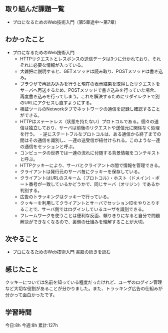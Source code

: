 ## 取り組んだ課題一覧
- プロになるためのWeb技術入門（第5章途中〜第7章）


## わかったこと
- プロになるためのWeb技術入門
	- HTTPリクエストとレスポンスの送信データは3つに分かれており、それぞれに必要な情報が入っている。
	- 大雑把に説明すると、GETメソッドは読み取り、POSTメソッドは書き込み。
	- ブラウザで再読み込みを行うと現在の表示結果を取得したリクエストをサーバへ再送するため、POSTメソッドで書き込みを行っていた場合、再度書き込みを行ってしまう。これを解決するためにリダイレクトで別のURLにアクセスし直すようにする。
	- 検証ツールのNetworkタブでネットワークの通信を記録し確認することができる。
	- HTTPはステートレス（状態を持たない）プロトコルである。個々の送信は独立しており、サーバは前後のリクエストや送信元に関係なく処理を行う。 	- 逆にステートフルなプロトコルは、ある通信から終了までの間はその通信を識別し、一連の送受信が紐付けられる。このような一連の通信をセッションと呼ぶ。
	- コンピュータの世界では一連の流れに付随する背景情報をコンテキストと呼ぶ。
	- HTTPクッキーにより、サーバとクライアントの間で情報を管理できる。
	- クライアントは発行元のサーバ毎にクッキーを保存している。
	- クライアントはURLのスキーム（プロトコル）・ホスト（ドメイン）・ポート番号が一致しているかどうかで、同じサーバ（オリジン）であるか判別する。
	- 広告のトラッキングはクッキーで行っている。
	- クッキーを利用してクライアントとサーバでセッションIDをやりとりすることで、サーバ側ではログインしているユーザを識別できる。
	- フレームワークを使うことは便利な反面、頼りきりになると自分で問題解決ができなくなるので、裏側の仕組みを理解することが大切。

## 次やること
- プロになるためのWeb技術入門 書籍の続きを読む
	

## 感じたこと
クッキーについては名前を知っている程度だったけれど、ユーザのログイン管理など大切な役割があることが分かりました。また、トラッキング広告の仕組みが分かって面白かったです。

## 学習時間
今日:8h
今週:8h 
累計:127h